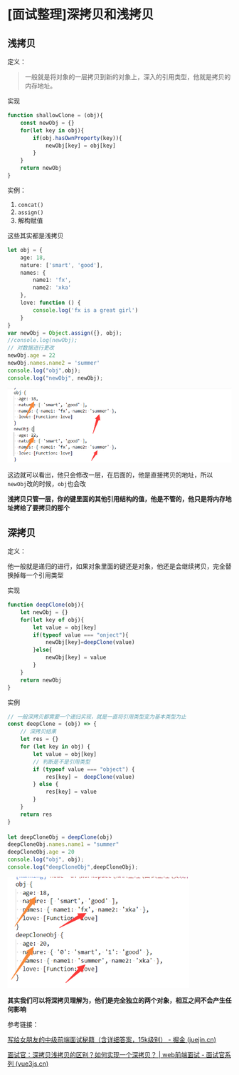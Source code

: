 # [面试整理]深拷贝和浅拷贝

## 浅拷贝

定义：

> 一般就是将对象的一层拷贝到新的对象上，深入的引用类型，他就是拷贝的内存地址。

实现

```typescript
function shallowClone = (obj){
    const newObj = {}
    for(let key in obj){
        if(obj.hasOwnProperty(key)){
            newObj[key] = obj[key]
        }
    }
    return newObj
}
```

实例：

1. `concat()`
2. `assign()`
3. 解构赋值

这些其实都是浅拷贝

```typescript
let obj = {
    age: 18,
    nature: ['smart', 'good'],
    names: {
        name1: 'fx',
        name2: 'xka'
    },
    love: function () {
        console.log('fx is a great girl')
    }
}
var newObj = Object.assign({}, obj);
//console.log(newObj);
// 对数据进行更改
newObj.age = 22
newObj.names.name2 = 'summer'
console.log("obj",obj);
console.log("newObj", newObj);
```

<img src="./浅拷贝.png" style="zoom:80%;" />

这边就可以看出，他只会修改一层，在后面的，他是直接拷贝的地址，所以`newObj`改的时候，`obj`也会改

**浅拷贝只管一层，你的键里面的其他引用结构的值，他是不管的，他只是将内存地址拷给了要拷贝的那个**

## 深拷贝

定义：

他一般就是递归的进行，如果对象里面的键还是对象，他还是会继续拷贝，完全替换掉每一个引用类型

实现

```typescript
function deepClone(obj){
    let newObj = {}
    for(let key of obj){
        let value = obj[key]
        if(typeof value === "onject"){
            newObj[key]=deepClone(value)
        }else{
            newObj[key] = value
        }
    }
    return newObj
}
```

实例

```typescript
// 一般深拷贝都需要一个递归实现，就是一直将引用类型变为基本类型为止
const deepClone = (obj) => {
    // 深拷贝结果
    let res = {}
    for (let key in obj) {
        let value = obj[key]
        // 判断是不是引用类型
        if (typeof value === "object") {
            res[key] =  deepClone(value)
        } else {
            res[key] = value
        }
    }
    return res
}

let deepCloneObj = deepClone(obj)
deepCloneObj.names.name1 = "summer"
deepCloneObj.age = 20
console.log("obj", obj);
console.log("deepCloneObj",deepCloneObj);
```

<img src="./深拷贝.png" style="zoom:80%;" />

**其实我们可以将深拷贝理解为，他们是完全独立的两个对象，相互之间不会产生任何影响**

参考链接：

[写给女朋友的中级前端面试秘籍（含详细答案，15k级别） - 掘金 (juejin.cn)](https://juejin.cn/post/6844904115428917255#heading-12)

[面试官：深拷贝浅拷贝的区别？如何实现一个深拷贝？ | web前端面试 - 面试官系列 (vue3js.cn)](https://vue3js.cn/interview/JavaScript/copy.html#二、浅拷贝)
